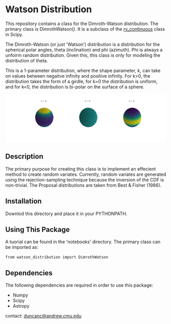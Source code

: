 # Watson Distribution

This repository contains a class for the Dimroth-Watson distribution.  The primary class is DimrothWatson(). It is a subclass of the [rv_continuous](https://docs.scipy.org/doc/scipy/reference/generated/scipy.stats.rv_continuous.html) class in Scipy.   

The Dimroth-Watson (or just 'Watson') distribution is a distribution for the spherical polar angles, theta (inclination) and phi (azimuth).  Phi is always a unfoirm random distribution.  Given this, this class is only for modeling the distribution of theta.  

This is a 1-parameter distribution, where the shape parameter, k, can take on values between negaitve infinity and positive infinity.  For k>0, the distribution takes the form of a girdle, for k=0 the distribution is uniform, and for k<0, the distribution is bi-polar on the surface of a sphere.  

![](./notebooks/pdf_plot.png)

## Description

The primary purpose for creating this class is to implement an effecient method to create random variates.  Currently, random variates are generated using the rejection-sampling technique because the inversion of the CDF is non-trivial.  The Proposal distributions are taken from Best & Fisher (1986).  


## Installation

Downlod this directory and place it in your PYTHONPATH.  

## Using This Package

A tuorial can be found in the 'notebooks' directory.  The primary class can be imported as:

```
from watson_distribution import DimrothWatson
```


## Dependencies

The following dependencies are required in order to use this package: 

* Numpy
* Scipy
* Astropy


contact: duncanc@andrew.cmu.edu